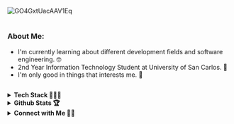 
![GO4GxtUacAAV1Eq](https://github.com/user-attachments/assets/bfb1064d-d428-4453-8168-a7f89ee52941)

#
### About Me:
- I'm currently learning about different development fields and software engineering. 🤓
- 2nd Year Information Technology Student at University of San Carlos. 🏫
- I'm only good in things that interests me. 🍂

##

<details>
<summary><b>Tech Stack 👨🏻‍💻</b></summary>
<div align="center">

#### Languages
![C](https://img.shields.io/badge/c-%2300599C.svg?style=for-the-badge&logo=c&logoColor=white) ![JavaScript](https://img.shields.io/badge/javascript-%23323330.svg?style=for-the-badge&logo=javascript&logoColor=%23F7DF1E) ![TypeScript](https://img.shields.io/badge/typescript-%23007ACC.svg?style=for-the-badge&logo=typescript&logoColor=white) ![HTML5](https://img.shields.io/badge/html5-%23E34F26.svg?style=for-the-badge&logo=html5&logoColor=white) ![CSS3](https://img.shields.io/badge/css3-%231572B6.svg?style=for-the-badge&logo=css3&logoColor=white)

#### Libraries and Frameworks
![React](https://img.shields.io/badge/react-%2320232a.svg?style=for-the-badge&logo=react&logoColor=%2361DAFB) ![React Native](https://img.shields.io/badge/React_Native-20232A?style=for-the-badge&logo=react&logoColor=61DAFB) ![Laravel](https://img.shields.io/badge/laravel-%23FF2D20.svg?style=for-the-badge&logo=laravel&logoColor=white) ![TailwindCSS](https://img.shields.io/badge/tailwindcss-%2338B2AC.svg?style=for-the-badge&logo=tailwind-css&logoColor=white)  ![NodeJS](https://img.shields.io/badge/node.js-6DA55F?style=for-the-badge&logo=node.js&logoColor=white) ![Express.js](https://img.shields.io/badge/express.js-%23404d59.svg?style=for-the-badge&logo=express&logoColor=%2361DAFB) ![Next JS](https://img.shields.io/badge/Next-black?style=for-the-badge&logo=next.js&logoColor=white)

#### Cloud Hosting and Database
![Supabase](https://img.shields.io/badge/Supabase-3ECF8E?style=for-the-badge&logo=supabase&logoColor=white)  ![MongoDB](https://img.shields.io/badge/MongoDB-%234ea94b.svg?style=for-the-badge&logo=mongodb&logoColor=white) ![MySQL](https://img.shields.io/badge/mysql-4479A1.svg?style=for-the-badge&logo=mysql&logoColor=white) ![Postgres](https://img.shields.io/badge/postgres-%23316192.svg?style=for-the-badge&logo=postgresql&logoColor=white)

#### Others
![Figma](https://img.shields.io/badge/figma-%23F24E1E.svg?style=for-the-badge&logo=figma&logoColor=white) ![Adobe Photoshop](https://img.shields.io/badge/adobe%20photoshop-%2331A8FF.svg?style=for-the-badge&logo=adobe%20photoshop&logoColor=white) ![Adobe Premiere Pro](https://img.shields.io/badge/Adobe%20Premiere%20Pro-9999FF.svg?style=for-the-badge&logo=Adobe%20Premiere%20Pro&logoColor=white) ![Git](https://img.shields.io/badge/git-%23F05033.svg?style=for-the-badge&logo=git&logoColor=white)

</div>

</details>

<details>
  <summary><b>Github Stats 🏆</b></summary>
  <div align="center">
    <img src="https://github-readme-stats.vercel.app/api/top-langs/?username=23000003&theme=rose_pine&exclude_repo=Training-Grounds&hide_border=false&include_all_commits=false&count_private=false&layout=compact"/><br/>
    <img src="https://github-readme-stats.vercel.app/api?username=23000003&theme=rose_pine&hide_border=false&include_all_commits=false&count_private=false"/><br/>
    <img src="https://github-readme-streak-stats.herokuapp.com/?user=23000003&theme=rose_pine&hide_border=false"/>
  </div>

</details>

<details>
  <summary><b>Connect with Me 🙏🏼</b></summary>
  <p align="center">
      <br/>
      <a href="https://www.linkedin.com/in/kentward-maratas-587516302/" target="blank"><img align="center"
         src="https://img.shields.io/badge/linkedin-%231DA1F2.svg?style=for-the-badge&logo=linkedin&logoColor=white"
         alt="linkedin-kentwardmaratas" height="30"/>
      </a>
      <a href="https://www.facebook.com/kentward.maratas.7" target="blank"><img align="center"
         src="https://img.shields.io/badge/facebook-4267B2.svg?style=for-the-badge&logo=facebook&logoColor=white"
         alt="facebook-kentwardmaratas" height="30"/>
      </a>
      <a href="mailto:23000003@usc.edu.ph" target="blank"><img align="center"
         src="https://img.shields.io/badge/gmail-EA4335.svg?style=for-the-badge&logo=gmail&logoColor=white"
         alt="gmail-kentwardmaratas" height="30"/>
      </a>
    </p>
</details>

##
